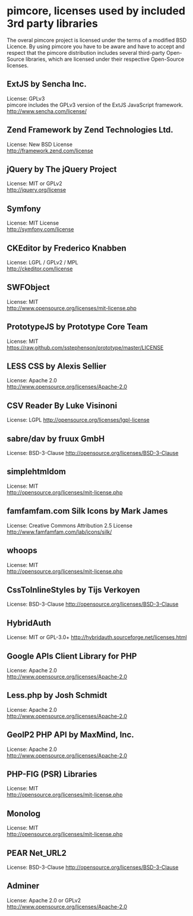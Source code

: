 # pimcore, licenses used by included 3rd party libraries

The overal pimcore project is licensed under the terms of a modified BSD Licence. By using pimcore you have to be aware and have to accept and respect that the pimcore distribution includes several third-party Open-Source libraries, which are licensed under their respective Open-Source licenses.


## ExtJS by Sencha Inc.
License: GPLv3  
pimcore includes the GPLv3 version of the ExtJS JavaScript framework.  
http://www.sencha.com/license/  

## Zend Framework by Zend Technologies Ltd.
License: New BSD License  
http://framework.zend.com/license

## jQuery by The jQuery Project
License: MIT or GPLv2  
http://jquery.org/license

## Symfony 
License: MIT License  
http://symfony.com/license

## CKEditor by Frederico Knabben
License: LGPL / GPLv2 / MPL  
http://ckeditor.com/license

## SWFObject
License: MIT  
http://www.opensource.org/licenses/mit-license.php

## PrototypeJS by Prototype Core Team
License: MIT  
https://raw.github.com/sstephenson/prototype/master/LICENSE

## LESS CSS by Alexis Sellier
License: Apache 2.0  
http://www.opensource.org/licenses/Apache-2.0

## CSV Reader By Luke Visinoni
License: LGPL
http://opensource.org/licenses/lgpl-license

## sabre/dav by fruux GmbH
License: BSD-3-Clause
http://opensource.org/licenses/BSD-3-Clause

## simplehtmldom
License: MIT  
http://opensource.org/licenses/mit-license.php

## famfamfam.com Silk Icons by Mark James
License: Creative Commons Attribution 2.5 License 
http://www.famfamfam.com/lab/icons/silk/

## whoops 
License: MIT  
http://opensource.org/licenses/mit-license.php 

## CssToInlineStyles by Tijs Verkoyen
License: BSD-3-Clause
http://opensource.org/licenses/BSD-3-Clause

## HybridAuth
License: MIT or GPL-3.0+
http://hybridauth.sourceforge.net/licenses.html 

## Google APIs Client Library for PHP 
License: Apache 2.0  
http://www.opensource.org/licenses/Apache-2.0

## Less.php by Josh Schmidt 
License: Apache 2.0  
http://www.opensource.org/licenses/Apache-2.0

## GeoIP2 PHP API by MaxMind, Inc.
License: Apache 2.0  
http://www.opensource.org/licenses/Apache-2.0

## PHP-FIG (PSR) Libraries 
License: MIT  
http://opensource.org/licenses/mit-license.php

## Monolog
License: MIT  
http://opensource.org/licenses/mit-license.php

## PEAR Net_URL2 
License: BSD-3-Clause
http://opensource.org/licenses/BSD-3-Clause

## Adminer 
License: Apache 2.0 or GPLv2
http://www.opensource.org/licenses/Apache-2.0
